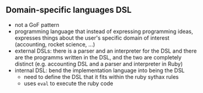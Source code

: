 ## Domain-specific languages DSL

- not a GoF pattern
- programming language that instead of expressing programming ideas, expresses things about the user's specific domain of interest (accounting, rocket science, ...)
- external DSLs: there is a parser and an interpreter for the DSL and there are the programms written in the DSL, and the two are completely distinct (e.g. accounting DSL and a parser and interpreter in Ruby)
- internal DSL: bend the implementation language into being the DSL
  - need to define the DSL that it fits within the ruby sythax rules
  - uses `eval` to execute the ruby code
